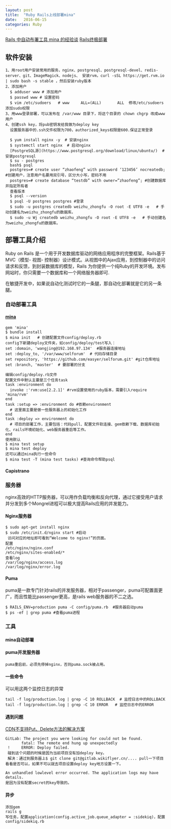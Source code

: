 ```yaml
---
layout: post
title:  "Ruby Rails上线部署mina"
date:   2016-06-15
categories: Ruby
---
```


[Rails 中自动布署工具 mina 的经验谈](http://www.tuicool.com/articles/qqyEZj)
[Rails终极部署](https://segmentfault.com/a/1190000002918225)

## 软件安装
```
1、用root用户安装常用的服务，nginx、postgresql、postgresql-devel、redis-server、git、ImageMagick、nodejs、 安装rvm，curl -sSL https://get.rvm.io | sudo bash -s stable ，然后安装ruby版本
2、添加用户
  $ adduser www # 添加用户
  $ passwd www # 设置密码
  $ vim /etc/sudoers   # www     ALL=(ALL)       ALL  修改/etc/sudoers 添加sudo权限
3、用www登录部署，可以发布在 /var/www 目录下，将这个目录的 chown chgrp 改成www用户
4、创建ssh key，将pub密钥发给我做为deploy key
  设置服务器中的.ssh文件权限为700，authorized_keys权限是600.保证正常登录

  $ yum install nginx -y  # 安装nginx
  $ systemctl start nginx  # 启动nginx
  [PostgreSQL源](https://www.postgresql.org/download/linux/ubuntu/)  # 安装postgresql
  $ su - postgres
  bash$ psql
  postgres=# create user “zhaofeng” with password ‘123456’ nocreatedb; #创建用户，注意用户名要用双引号，区分大小写，密码不用
  postgres=# create database “testdb” with owner=”zhaofeng”; #创建数据库并指定所有者
  查看版本
  $ psql --version
  $ psql -U postgres postgres #登录
  $ sudo -u postgres createdb weizhu_zhongfu -O root -E UTF8 -e   # 手动创建名为weizhu_zhongfu的数据库。
  $ sudo -u Wj createdb weizhu_zhongfu -O root -E UTF8 -e   # 手动创建名为weizhu_zhongfu的数据库。

```
## 部署工具介绍
Ruby on Rails 是一个用于开发数据库驱动的网络应用程序的完整框架。Rails基于MVC（模型- 视图- 控制器）设计模式。从视图中的Ajax应用，到控制器中的访问请求和反馈，到封装数据库的模型，Rails 为你提供一个纯Ruby的开发环境。发布网站时，你只需要一个数据库和一个网络服务器即可.

在敏捷开发中，如果说自动化测试时它的一条腿，那自动化部署就是它的另一条腿。

### 自动部署工具

#### [mina](https://github.com/mina-deploy/mina)

```
gem 'mina'
$ bundle install
$ mina init   # 创建配置文件config/deploy.rb
config下新建deploy文件夹，如config/deploy/test写入：
set :domain, 'wangjing@192.168.97.134'  #服务器连接地址
set :deploy_to, '/var/www/selforum'  # 代码存储目录
set repository, 'https://github.com/easyer/selforum.git' #git仓库地址
set :branch, 'master'  # 要部署的分支

编辑config/deploy.rb文件
配置文件中默认主要是三个任务task
task :environment do
  invoke :'rvm:use[2.2.1]' #rvm设置使用的ruby版本，需要引入require 'mina/rvm'
end
task :setup => :environment do #依赖environment
  # 这里面主要是做一些服务器上的初始化工作
end
task :deploy => environment do
  # 项目的部署工作，主要包括：代码pull、配置文件软连接、gem依赖下载、数据库初始化、rails环境初始化、web服务器重启等工作。
end
使用默认
$ mina test setup
$ mina test deploy
还可以通过mina执行一些命令
$ mina test -T (mina test tasks) #查询命令帮助psql

```


#### Capistrano


### 服务器
nginx高效的HTTP服务器，可以用作负载均衡和反向代理，通过它接受用户请求并分发到多个Mongrel进程可以极大提高Rails应用的并发能力。

#### Nginx服务器

```
$ sudo apt-get install nginx
$ sudo /etc/init.d/nginx start #启动
 访问对应的地址即可看到“Welcome to nginx!”的页面。
配置
/etc/nginx/nginx.conf
/etc/nginx/sites-enabled/*
查看log
/var/log/nginx/access.log
/var/log/nginx/error.log

```

#### Puma

puma是一款专门针对rails的并发服务器，相对于passenger，puma可配置面更广，而且性能比passenger更高，是rails web服务器的不二之选。

```
$ RAILS_ENV=production puma -C config/puma.rb  #服务器启动puma
$ ps -ef | grep puma #查看puma进程
```

### 工具

#### mina自动部署


#### puma并发服务器

```
puma重启前，必须先停掉nginx，否则puma.sock被占用。
```





#### 一些命令

可以用这两个监控日志的异常

```
tail -f log/production.log | grep -C 10 ROLLBACK  # 监控日志中的ROLLBACK
tail -f log/production.log | grep -C 10 ERROR	# 监控日志中的ERROR
```






#### 遇到问题
[CDN不支持Put、Delete方法的解决方案](http://blog.csdn.net/gjf281/article/details/45037437)

```
GitLab: The project you were looking for could not be found.
       fatal: The remote end hung up unexpectedly
 !     ERROR: Deploy failed.
 碰到这个问题的时候是因为当前项目没有加deploy key。
 解决：通过到服务器上$ git clone git@gitlab.wikiflyer.cn/.... pull一下项目看看是否可以，如果不可以就去项目设置deploy key地方设置一下。
```

```
An unhandled lowlevel error occurred. The application logs may have details.
是因为没有配置secret的key导致的。
```

#### 异步
```
添加gem
rails g
写任务，配置application(config.active_job.queue_adapter = :sidekiq)，配置config/sidekiq.rb
```
